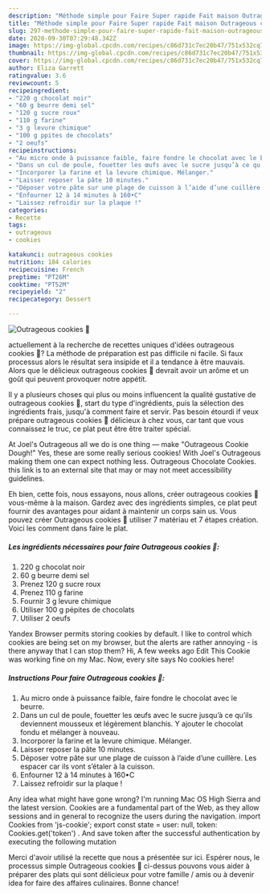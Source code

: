 ```yaml
---
description: "Méthode simple pour Faire Super rapide Fait maison Outrageous cookies 🍪"
title: "Méthode simple pour Faire Super rapide Fait maison Outrageous cookies 🍪"
slug: 297-methode-simple-pour-faire-super-rapide-fait-maison-outrageous-cookies
date: 2020-09-30T07:29:48.342Z
image: https://img-global.cpcdn.com/recipes/c86d731c7ec20b47/751x532cq70/outrageous-cookies-🍪-photo-principale-de-la-recette.jpg
thumbnail: https://img-global.cpcdn.com/recipes/c86d731c7ec20b47/751x532cq70/outrageous-cookies-🍪-photo-principale-de-la-recette.jpg
cover: https://img-global.cpcdn.com/recipes/c86d731c7ec20b47/751x532cq70/outrageous-cookies-🍪-photo-principale-de-la-recette.jpg
author: Eliza Garrett
ratingvalue: 3.6
reviewcount: 5
recipeingredient:
- "220 g chocolat noir"
- "60 g beurre demi sel"
- "120 g sucre roux"
- "110 g farine"
- "3 g levure chimique"
- "100 g ppites de chocolats"
- "2 oeufs"
recipeinstructions:
- "Au micro onde à puissance faible, faire fondre le chocolat avec le beurre."
- "Dans un cul de poule, fouetter les œufs avec le sucre jusqu’à ce qu’ils deviennent mousseux et légèrement blanchis. Y ajouter le chocolat fondu et mélanger à nouveau."
- "Incorporer la farine et la levure chimique. Mélanger."
- "Laisser reposer la pâte 10 minutes."
- "Déposer votre pâte sur une plage de cuisson à l’aide d’une cuillère. Les espacer car ils vont s’étaler à la cuisson."
- "Enfourner 12 à 14 minutes à 160•C"
- "Laissez refroidir sur la plaque !"
categories:
- Recette
tags:
- outrageous
- cookies

katakunci: outrageous cookies 
nutrition: 184 calories
recipecuisine: French
preptime: "PT26M"
cooktime: "PT52M"
recipeyield: "2"
recipecategory: Dessert

---
```



![Outrageous cookies 🍪](https://img-global.cpcdn.com/recipes/c86d731c7ec20b47/751x532cq70/outrageous-cookies-🍪-photo-principale-de-la-recette.jpg)

actuellement à la recherche de recettes uniques d'idées outrageous cookies 🍪? La méthode de préparation est pas difficile ni facile. Si faux processus alors le résultat sera insipide et il a tendance à être mauvais. Alors que le délicieux outrageous cookies 🍪 devrait avoir un arôme et un goût qui peuvent provoquer notre appétit.

Il y a plusieurs choses qui plus ou moins influencent la qualité gustative de outrageous cookies 🍪, start du type d'ingrédients, puis la sélection des ingrédients frais, jusqu'à comment faire et servir. Pas besoin étourdi if veux prépare outrageous cookies 🍪 délicieux à chez vous, car tant que vous connaissez le truc, ce plat peut être être traiter spécial.

At Joel&#39;s Outrageous all we do is one thing — make &#34;Outrageous Cookie Dough!&#34; Yes, these are some really serious cookies! With Joel&#39;s Outrageous making them one can expect nothing less. Outrageous Chocolate Cookies. this link is to an external site that may or may not meet accessibility guidelines.


Eh bien, cette fois, nous essayons, nous allons, créer outrageous cookies 🍪 vous-même à la maison. Gardez avec des ingrédients simples, ce plat peut fournir des avantages pour aidant à maintenir un corps sain us. Vous pouvez créer Outrageous cookies 🍪 utiliser 7 matériau et 7 étapes création. Voici les comment dans faire le plat.

<!--inarticleads1-->

##### Les ingrédients nécessaires pour faire Outrageous cookies 🍪:

1.  220 g chocolat noir
1.  60 g beurre demi sel
1. Prenez 120 g sucre roux
1. Prenez 110 g farine
1. Fournir 3 g levure chimique
1. Utiliser 100 g pépites de chocolats
1. Utiliser 2 oeufs


Yandex Browser permits storing cookies by default. I like to control which cookies are being set on my browser, but the alerts are rather annoying - is there anyway that I can stop them? Hi, A few weeks ago Edit This Cookie was working fine on my Mac. Now, every site says No cookies here! 

<!--inarticleads2-->

##### Instructions Pour faire Outrageous cookies 🍪:

1. Au micro onde à puissance faible, faire fondre le chocolat avec le beurre.
1. Dans un cul de poule, fouetter les œufs avec le sucre jusqu’à ce qu’ils deviennent mousseux et légèrement blanchis. Y ajouter le chocolat fondu et mélanger à nouveau.
1. Incorporer la farine et la levure chimique. Mélanger.
1. Laisser reposer la pâte 10 minutes.
1. Déposer votre pâte sur une plage de cuisson à l’aide d’une cuillère. Les espacer car ils vont s’étaler à la cuisson.
1. Enfourner 12 à 14 minutes à 160•C
1. Laissez refroidir sur la plaque !


Any idea what might have gone wrong? I&#39;m running Mac OS High Sierra and the latest version. Cookies are a fundamental part of the Web, as they allow sessions and in general to recognize the users during the navigation. import Cookies from &#39;js-cookie&#39;; export const state =  user: null, token: Cookies.get(&#39;token&#39;) . And save token after the successful authentication by executing the following mutation 


Merci d'avoir utilisé la recette que nous a présentée sur ici. Espérer nous, le processus simple Outrageous cookies 🍪 ci-dessus pouvons vous aider à préparer des plats qui sont délicieux pour votre famille / amis ou à devenir idea for faire des affaires culinaires. Bonne chance!
